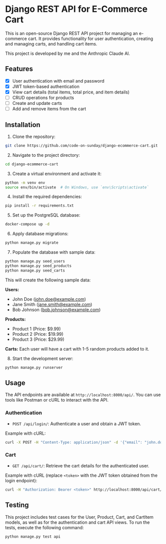 # Django REST API for E-Commerce Cart

This is an open-source Django REST API project for managing an e-commerce cart. It provides functionality for user authentication, creating and managing carts, and handling cart items.

This project is developed by me and the Anthropic Claude AI.

## Features

- [x] User authentication with email and password
- [x] JWT token-based authentication
- [x] View cart details (total items, total price, and item details)
- [ ] CRUD operations for products
- [ ] Create and update carts
- [ ] Add and remove items from the cart

## Installation

1. Clone the repository:

```bash
git clone https://github.com/code-on-sunday/django-ecommerce-cart.git
```

2. Navigate to the project directory:

```bash
cd django-ecommerce-cart
```

3. Create a virtual environment and activate it:

```bash
python -m venv env
source env/bin/activate  # On Windows, use `env\Scripts\activate`
```

4. Install the required dependencies:

```bash
pip install -r requirements.txt
```

5. Set up the PostgreSQL database:

```bash
docker-compose up -d
```

6. Apply database migrations:

```bash
python manage.py migrate
```

7. Populate the database with sample data:

```bash
python manage.py seed_users
python manage.py seed_products
python manage.py seed_carts
```

This will create the following sample data:

**Users:**

- John Doe (john.doe@example.com)
- Jane Smith (jane.smith@example.com)
- Bob Johnson (bob.johnson@example.com)

**Products:**

- Product 1 (Price: $9.99)
- Product 2 (Price: $19.99)
- Product 3 (Price: $29.99)

**Carts:**
Each user will have a cart with 1-5 random products added to it.

8. Start the development server:

```bash
python manage.py runserver
```

## Usage

The API endpoints are available at `http://localhost:8000/api/`. You can use tools like Postman or cURL to interact with the API.

### Authentication

- `POST /api/login/`: Authenticate a user and obtain a JWT token.

Example with cURL:

```bash
curl -X POST -H "Content-Type: application/json" -d '{"email": "john.doe@example.com", "password": "password1"}' http://localhost:8000/api/login/
```

### Cart

- `GET /api/cart/`: Retrieve the cart details for the authenticated user.

Example with cURL (replace `<token>` with the JWT token obtained from the login endpoint):

```bash
curl -H "Authorization: Bearer <token>" http://localhost:8000/api/cart/
```

## Testing

This project includes test cases for the User, Product, Cart, and CartItem models, as well as for the authentication and cart API views. To run the tests, execute the following command:

```bash
python manage.py test api
```
